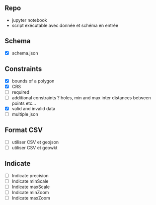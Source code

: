 ## Repo
- jupyter notebook
- script exécutable avec donnée et schéma en entrée

## Schema
- [x] schema.json

## Constraints
- [x] bounds of a polygon
- [x] CRS
- [ ] required
- [ ] additional constraints ? holes, min and max inter distances between points etc...
- [x] valid and invalid data
- [ ] multiple json

## Format CSV
- [ ] utiliser CSV et geojson
- [ ] utiliser CSV et geowkt

## Indicate
- [ ] Indicate precision
- [ ] Indicate minScale
- [ ] Indicate maxScale
- [ ] Indicate minZoom
- [ ] Indicate maxZoom